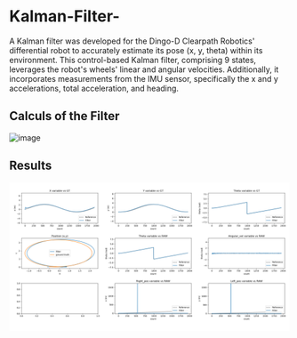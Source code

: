 # Kalman-Filter-
A Kalman filter was developed for the Dingo-D Clearpath Robotics' differential robot to accurately estimate its pose (x, y, theta) within its environment. This control-based Kalman filter, comprising 9 states, leverages the robot's wheels' linear and angular velocities. Additionally, it incorporates measurements from the IMU sensor, specifically the x and y accelerations, total acceleration, and heading.

## Calculs of the Filter
![image](https://github.com/user-attachments/assets/38dc9ffc-16de-4bc7-9823-8837ea56b530)

## Results
![image](KF_results.png)
